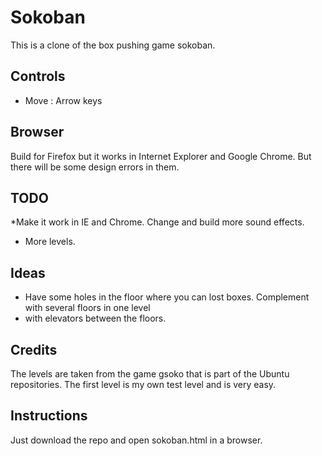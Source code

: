 # Sokoban
This is a clone of the box pushing game sokoban.

## Controls
* Move : Arrow keys

## Browser
Build for Firefox but it works in Internet Explorer and Google Chrome. But there will be some design errors  in them.

## TODO
*Make it work in IE and Chrome. Change and build more sound effects.
* More levels.

## Ideas
* Have some holes in the floor where you can lost boxes. Complement with several floors in one level 
* with elevators between the floors.

## Credits
The levels are taken from the game gsoko that is part of the Ubuntu repositories. 
The first level is my own test level and is very easy.

## Instructions
Just download the repo and open sokoban.html in a browser.







